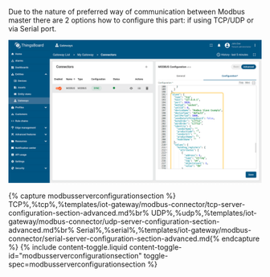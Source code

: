 Due to the nature of preferred way of communication between Modbus master there are 2 options how to configure this part: if using TCP/UDP or via Serial port.

![image](/images/gateway/modbus-connector/server-slave-configuration-advanced.png)

{% capture modbusserverconfigurationsection %}
TCP<small></small>%,%tcp%,%templates/iot-gateway/modbus-connector/tcp-server-configuration-section-advanced.md%br%
UDP<small></small>%,%udp%,%templates/iot-gateway/modbus-connector/udp-server-configuration-section-advanced.md%br%
Serial<small></small>%,%serial%,%templates/iot-gateway/modbus-connector/serial-server-configuration-section-advanced.md{% endcapture %}
{% include content-toggle.liquid content-toggle-id="modbusserverconfigurationsection" toggle-spec=modbusserverconfigurationsection %}